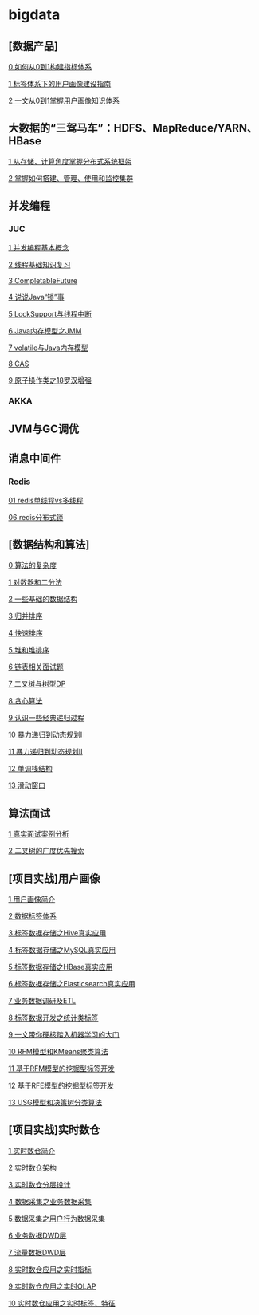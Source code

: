 # bigdata

## [数据产品]

[0 如何从0到1构建指标体系](http://www.woshipm.com/data-analysis/4362509.html)

[1 标签体系下的用户画像建设指南](https://mp.weixin.qq.com/s/rXmZL5-fLo2Zs_WVQM1KUQ)

[2 一文从0到1掌握用户画像知识体系](https://zhuanlan.zhihu.com/p/305181550)

## 大数据的“三驾马车”：HDFS、MapReduce/YARN、HBase

[1 从存储、计算角度掌握分布式系统框架]()

[2 掌握如何搭建、管理、使用和监控集群]()

## 并发编程

### JUC

[1 并发编程基本概念](note/juc/01并发编程基本概念.md)

[2 线程基础知识复习](note/juc/02线程基础知识复习.md)

[3 CompletableFuture](note/juc/03CompletableFuture.md)

[4 说说Java“锁”事]()

[5 LockSupport与线程中断]()

[6 Java内存模型之JMM]()

[7 volatile与Java内存模型]()

[8 CAS]()

[9 原子操作类之18罗汉增强]()

### AKKA

## JVM与GC调优



## 消息中间件

### Redis

[01 redis单线程vs多线程](note/消息中间件/redis/01redis单线程VS多线程.md)

[06 redis分布式锁](note/消息中间件/redis/06Redis分布式锁.md)

## [数据结构和算法]

[0 算法的复杂度](note/数据结构与算法/0算法的复杂度.md)

[1 对数器和二分法](note/数据结构与算法/1对数器和二分法.md)

[2 一些基础的数据结构](note/数据结构与算法/2基础的数据结构.md)

[3 归并排序](note/数据结构与算法/3归并排序及其相关面试题.md)

[4 快速排序](note/数据结构与算法/4快速排序.md)

[5 堆和堆排序](https://leetcode-cn.com/problems/sort-an-array/solution/dong-hua-mo-ni-yi-ge-po-dui-pai-wo-gao-l-i6mt/)

[6 链表相关面试题]()

[7 二叉树与树型DP](note/数据结构与算法/7二叉树与树型DP.md)

[8 贪心算法](note/数据结构与算法/8贪心算法.md)

[9 认识一些经典递归过程](note/数据结构与算法/9认识一些经典递归过程.md)

[10 暴力递归到动态规划Ⅰ](note/数据结构与算法/10暴力递归到动态规划Ⅰ.md)

[11 暴力递归到动态规划Ⅱ](note/数据结构与算法/11暴力递归到动态规划Ⅱ.md)

[12 单调栈结构](note/数据结构与算法/12单调栈结构.md)

[13 滑动窗口](note/数据结构与算法/13窗口内最大值或最小值的更新结构.md)

## 算法面试

[1 真实面试案例分析](note/九章算法/1真实面试案例分析.md)

[2 二叉树的广度优先搜索](note/九章算法/2二叉树的广度优先搜索.md)

## [项目实战]用户画像

[1 用户画像简介](note/user-profile/1用户画像简介.md)

[2 数据标签体系](note/user-profile/2数据标签体系.md)

[3 标签数据存储之Hive真实应用](https://github.com/BigDataScholar/TheKingOfBigData/blob/master/note/%E5%AE%9E%E6%88%98%E9%A1%B9%E7%9B%AE/%5B%E7%94%A8%E6%88%B7%E7%94%BB%E5%83%8F%5D%E6%A0%87%E7%AD%BE%E6%95%B0%E6%8D%AE%E5%AD%98%E5%82%A8%E4%B9%8BHive%E7%9C%9F%E5%AE%9E%E5%BA%94%E7%94%A8.md)

[4 标签数据存储之MySQL真实应用](https://github.com/BigDataScholar/TheKingOfBigData/blob/master/note/%E5%AE%9E%E6%88%98%E9%A1%B9%E7%9B%AE/%5B%E7%94%A8%E6%88%B7%E7%94%BB%E5%83%8F%5D%E6%A0%87%E7%AD%BE%E6%95%B0%E6%8D%AE%E5%AD%98%E5%82%A8%E4%B9%8BMySQL%E7%9C%9F%E5%AE%9E%E5%BA%94%E7%94%A8.md)

[5 标签数据存储之HBase真实应用](https://github.com/BigDataScholar/TheKingOfBigData/blob/master/note/%E5%AE%9E%E6%88%98%E9%A1%B9%E7%9B%AE/%5B%E7%94%A8%E6%88%B7%E7%94%BB%E5%83%8F%5D%E6%A0%87%E7%AD%BE%E6%95%B0%E6%8D%AE%E5%AD%98%E5%82%A8%E4%B9%8BHBase%E7%9C%9F%E5%AE%9E%E5%BA%94%E7%94%A8.md)

[6 标签数据存储之Elasticsearch真实应用](https://github.com/BigDataScholar/TheKingOfBigData/blob/master/note/%E5%AE%9E%E6%88%98%E9%A1%B9%E7%9B%AE/%5B%E7%94%A8%E6%88%B7%E7%94%BB%E5%83%8F%5D%E6%A0%87%E7%AD%BE%E6%95%B0%E6%8D%AE%E5%AD%98%E5%82%A8%E4%B9%8BElasticsearch%E7%9C%9F%E5%AE%9E%E5%BA%94%E7%94%A8.md)

[7 业务数据调研及ETL](note/user-profile/7业务数据调研及ETL.md)

[8 标签数据开发之统计类标签](note/user-profile/8标签数据开发之统计类标签.md)

[9 一文带你硬核踏入机器学习的大门](https://mp.weixin.qq.com/s/kArskQAx9Ay4Dd_rpX_HKA)

[10 RFM模型和KMeans聚类算法](https://mp.weixin.qq.com/s/7Zwi0lvpQ4aNbZzb7NfP3g)

[11 基于RFM模型的挖掘型标签开发](https://mp.weixin.qq.com/s/j47Gb2ePFojEY88Bz5pgcg)

[12 基于RFE模型的挖掘型标签开发](https://mp.weixin.qq.com/s/gXGhe4Q9VaQcEaPHV1Ywfw)

[13 USG模型和决策树分类算法](https://mp.weixin.qq.com/s/KazcV9ue8DtHDVAotQKvYA)

## [项目实战]实时数仓

[1 实时数仓简介](https://github.com/fengchi66/realtime-dw/blob/main/docs/0%E9%A1%B9%E7%9B%AE%E7%AE%80%E4%BB%8B.md)

[2 实时数仓架构](https://github.com/fengchi66/realtime-dw/blob/main/docs/2%E5%AE%9E%E6%97%B6%E6%95%B0%E4%BB%93%E6%9E%B6%E6%9E%84.md)

[3 实时数仓分层设计](https://github.com/fengchi66/realtime-dw/blob/main/docs/3%E5%AE%9E%E6%97%B6%E6%95%B0%E4%BB%93%E5%88%86%E5%B1%82%E8%AE%BE%E8%AE%A1.md)

[4 数据采集之业务数据采集](https://github.com/fengchi66/realtime-dw/blob/main/docs/4%E4%B8%9A%E5%8A%A1%E6%95%B0%E6%8D%AE%E9%87%87%E9%9B%86.md)

[5 数据采集之用户行为数据采集](https://github.com/fengchi66/realtime-dw/blob/main/docs/5%E7%94%A8%E6%88%B7%E8%A1%8C%E4%B8%BA%E6%95%B0%E6%8D%AE%E9%87%87%E9%9B%86.md)

[6 业务数据DWD层](https://github.com/fengchi66/realtime-dw/blob/main/docs/6%E4%B8%9A%E5%8A%A1%E6%95%B0%E6%8D%AEDWD%E5%B1%82.md)

[7 流量数据DWD层](https://github.com/fengchi66/realtime-dw/blob/main/docs/7%E6%B5%81%E9%87%8F%E6%95%B0%E6%8D%AEDWD%E5%B1%82.md)

[8 实时数仓应用之实时指标](https://github.com/fengchi66/realtime-dw/blob/main/docs/8%E5%AE%9E%E6%97%B6%E6%8C%87%E6%A0%87.md)

[9 实时数仓应用之实时OLAP](https://github.com/fengchi66/realtime-dw/blob/main/docs/9%E5%AE%9E%E6%97%B6OLAP.md)

[10 实时数仓应用之实时标签、特征]()
